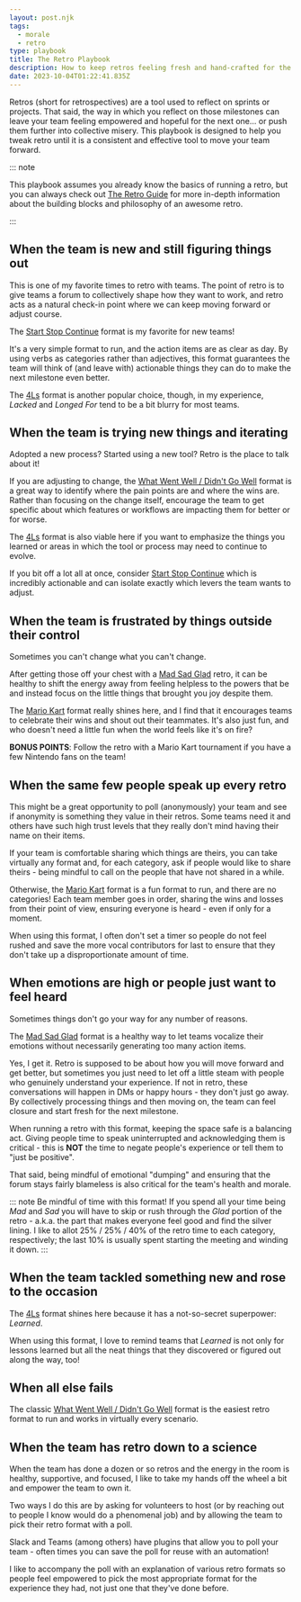 ```yaml
---
layout: post.njk
tags:
  - morale
  - retro
type: playbook
title: The Retro Playbook
description: How to keep retros feeling fresh and hand-crafted for the moment your team is reflecting upon
date: 2023-10-04T01:22:41.835Z
---
```


Retros (short for retrospectives) are a tool used to reflect on sprints or
projects. That said, the way in which you reflect on those milestones can leave
your team feeling empowered and hopeful for the next one... or push them further
into collective misery. This playbook is designed to help you tweak retro until
it is a consistent and effective tool to move your team forward.

::: note

This playbook assumes you already know the basics of running a retro, but you
can always check out [The Retro Guide](/) for more in-depth information about
the building blocks and philosophy of an awesome retro.

:::

## When the team is new and still figuring things out

This is one of my favorite times to retro with teams. The point of retro is to
give teams a forum to collectively shape how they want to work, and retro acts
as a natural check-in point where we can keep moving forward or adjust course.

The [Start Stop Continue](/) format is my favorite for new teams!

It's a very simple format to run, and the action items are as clear as day. By
using verbs as categories rather than adjectives, this format guarantees the
team will think of (and leave with) actionable things they can do to make the
next milestone even better.

The [4Ls](/) format is another popular choice, though, in my experience,
_Lacked_ and _Longed For_ tend to be a bit blurry for most teams.

## When the team is trying new things and iterating

Adopted a new process? Started using a new tool? Retro is the place to talk
about it!

If you are adjusting to change, the [What Went Well / Didn't Go Well](/) format
is a great way to identify where the pain points are and where the wins are.
Rather than focusing on the change itself, encourage the team to get specific
about which features or workflows are impacting them for better or for worse.

The [4Ls](/) format is also viable here if you want to emphasize the things you
learned or areas in which the tool or process may need to continue to evolve.

If you bit off a lot all at once, consider [Start Stop Continue](/) which is
incredibly actionable and can isolate exactly which levers the team wants to
adjust.

## When the team is frustrated by things outside their control

Sometimes you can't change what you can't change.

After getting those off your chest with a [Mad Sad Glad]() retro, it can be
healthy to shift the energy away from feeling helpless to the powers that be and
instead focus on the little things that brought you joy despite them.

The [Mario Kart](/) format really shines here, and I find that it encourages
teams to celebrate their wins and shout out their teammates. It's also just fun,
and who doesn't need a little fun when the world feels like it's on fire?

**BONUS POINTS**: Follow the retro with a Mario Kart tournament if you have a
few Nintendo fans on the team!

## When the same few people speak up every retro

This might be a great opportunity to poll (anonymously) your team and see if
anonymity is something they value in their retros. Some teams need it and others
have such high trust levels that they really don't mind having their name on
their items.

If your team is comfortable sharing which things are theirs, you can take
virtually any format and, for each category, ask if people would like to share
theirs - being mindful to call on the people that have not shared in a while.

Otherwise, the [Mario Kart](/) format is a fun format to run, and there are no
categories! Each team member goes in order, sharing the wins and losses from
their point of view, ensuring everyone is heard - even if only for a moment.

When using this format, I often don't set a timer so people do not feel rushed
and save the more vocal contributors for last to ensure that they don't take up
a disproportionate amount of time.

## When emotions are high or people just want to feel heard

Sometimes things don't go your way for any number of reasons.

The [Mad Sad Glad](/) format is a healthy way to let teams vocalize their
emotions without necessarily generating too many action items.

Yes, I get it. Retro is supposed to be about how you will move forward and get
better, but sometimes you just need to let off a little steam with people who
genuinely understand your experience. If not in retro, these conversations will
happen in DMs or happy hours - they don't just go away. By collectively
processing things and then moving on, the team can feel closure and start fresh
for the next milestone.

When running a retro with this format, keeping the space safe is a balancing
act. Giving people time to speak uninterrupted and acknowledging them is
critical - this is **NOT** the time to negate people's experience or tell them
to "just be positive".

That said, being mindful of emotional "dumping" and ensuring that the forum
stays fairly blameless is also critical for the team's health and morale.

::: note Be mindful of time with this format! If you spend all your time being
_Mad_ and _Sad_ you will have to skip or rush through the _Glad_ portion of the
retro - a.k.a. the part that makes everyone feel good and find the silver
lining. I like to allot 25% / 25% / 40% of the retro time to each category,
respectively; the last 10% is usually spent starting the meeting and winding it
down. :::

## When the team tackled something new and rose to the occasion

The [4Ls](/) format shines here because it has a not-so-secret superpower:
_Learned_.

When using this format, I love to remind teams that _Learned_ is not only for
lessons learned but all the neat things that they discovered or figured out
along the way, too!

## When all else fails

The classic [What Went Well / Didn't Go Well](/) format is the easiest retro
format to run and works in virtually every scenario.

## When the team has retro down to a science

When the team has done a dozen or so retros and the energy in the room is
healthy, supportive, and focused, I like to take my hands off the wheel a bit
and empower the team to own it.

Two ways I do this are by asking for volunteers to host (or by reaching out to
people I know would do a phenomenal job) and by allowing the team to pick their
retro format with a poll.

Slack and Teams (among others) have plugins that allow you to poll your team -
often times you can save the poll for reuse with an automation!

I like to accompany the poll with an explanation of various retro formats so
people feel empowered to pick the most appropriate format for the experience
they had, not just one that they've done before.

